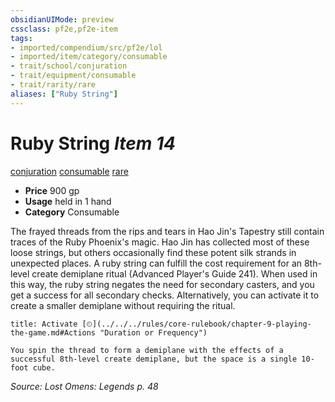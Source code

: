 ```yaml
---
obsidianUIMode: preview
cssclass: pf2e,pf2e-item
tags:
- imported/compendium/src/pf2e/lol
- imported/item/category/consumable
- trait/school/conjuration
- trait/equipment/consumable
- trait/rarity/rare
aliases: ["Ruby String"]
---
```

# Ruby String *Item 14*  
[conjuration](conjuration.md)  [consumable](consumable.md)  [rare](rare.md)  

- **Price** 900 gp
- **Usage** held in 1 hand
- **Category** Consumable

The frayed threads from the rips and tears in Hao Jin's Tapestry still contain traces of the Ruby Phoenix's magic. Hao Jin has collected most of these loose strings, but others occasionally find these potent silk strands in unexpected places. A ruby string can fulfill the cost requirement for an 8th-level create demiplane ritual (Advanced Player's Guide 241). When used in this way, the ruby string negates the need for secondary casters, and you get a success for all secondary checks. Alternatively, you can activate it to create a smaller demiplane without requiring the ritual.

```ad-embed-ability
title: Activate [⏲](../../../rules/core-rulebook/chapter-9-playing-the-game.md#Actions "Duration or Frequency")

You spin the thread to form a demiplane with the effects of a successful 8th-level create demiplane, but the space is a single 10-foot cube.
```

*Source: Lost Omens: Legends p. 48*
